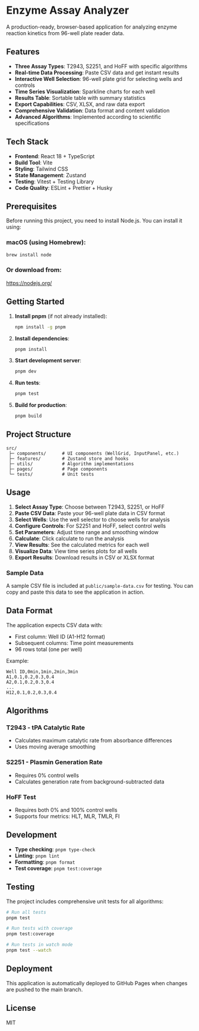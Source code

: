 # Enzyme Assay Analyzer

A production-ready, browser-based application for analyzing enzyme reaction kinetics from 96-well plate reader data.

## Features

- **Three Assay Types**: T2943, S2251, and HoFF with specific algorithms
- **Real-time Data Processing**: Paste CSV data and get instant results
- **Interactive Well Selection**: 96-well plate grid for selecting wells and controls
- **Time Series Visualization**: Sparkline charts for each well
- **Results Table**: Sortable table with summary statistics
- **Export Capabilities**: CSV, XLSX, and raw data export
- **Comprehensive Validation**: Data format and content validation
- **Advanced Algorithms**: Implemented according to scientific specifications

## Tech Stack

- **Frontend**: React 18 + TypeScript
- **Build Tool**: Vite
- **Styling**: Tailwind CSS
- **State Management**: Zustand
- **Testing**: Vitest + Testing Library
- **Code Quality**: ESLint + Prettier + Husky

## Prerequisites

Before running this project, you need to install Node.js. You can install it using:

### macOS (using Homebrew):
```bash
brew install node
```

### Or download from:
https://nodejs.org/

## Getting Started

1. **Install pnpm** (if not already installed):
   ```bash
   npm install -g pnpm
   ```

2. **Install dependencies**:
   ```bash
   pnpm install
   ```

3. **Start development server**:
   ```bash
   pnpm dev
   ```

4. **Run tests**:
   ```bash
   pnpm test
   ```

5. **Build for production**:
   ```bash
   pnpm build
   ```

## Project Structure

```
src/
 ├─ components/      # UI components (WellGrid, InputPanel, etc.)
 ├─ features/        # Zustand store and hooks
 ├─ utils/           # Algorithm implementations
 ├─ pages/           # Page components
 └─ tests/           # Unit tests
```

## Usage

1. **Select Assay Type**: Choose between T2943, S2251, or HoFF
2. **Paste CSV Data**: Paste your 96-well plate data in CSV format
3. **Select Wells**: Use the well selector to choose wells for analysis
4. **Configure Controls**: For S2251 and HoFF, select control wells
5. **Set Parameters**: Adjust time range and smoothing window
6. **Calculate**: Click calculate to run the analysis
7. **View Results**: See the calculated metrics for each well
8. **Visualize Data**: View time series plots for all wells
9. **Export Results**: Download results in CSV or XLSX format

### Sample Data

A sample CSV file is included at `public/sample-data.csv` for testing. You can copy and paste this data to see the application in action.

## Data Format

The application expects CSV data with:
- First column: Well ID (A1-H12 format)
- Subsequent columns: Time point measurements
- 96 rows total (one per well)

Example:
```csv
Well ID,0min,1min,2min,3min
A1,0.1,0.2,0.3,0.4
A2,0.1,0.2,0.3,0.4
...
H12,0.1,0.2,0.3,0.4
```

## Algorithms

### T2943 - tPA Catalytic Rate
- Calculates maximum catalytic rate from absorbance differences
- Uses moving average smoothing

### S2251 - Plasmin Generation Rate
- Requires 0% control wells
- Calculates generation rate from background-subtracted data

### HoFF Test
- Requires both 0% and 100% control wells
- Supports four metrics: HLT, MLR, TMLR, FI

## Development

- **Type checking**: `pnpm type-check`
- **Linting**: `pnpm lint`
- **Formatting**: `pnpm format`
- **Test coverage**: `pnpm test:coverage`

## Testing

The project includes comprehensive unit tests for all algorithms:

```bash
# Run all tests
pnpm test

# Run tests with coverage
pnpm test:coverage

# Run tests in watch mode
pnpm test --watch
```

## Deployment

This application is automatically deployed to GitHub Pages when changes are pushed to the main branch.

## License

MIT
